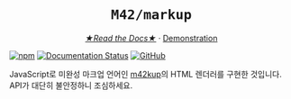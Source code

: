 <h1 align="center"><code>M42/markup</code></h1>
<p align="center">
  <a href="https://m42kup.readthedocs.io/ko/latest/?badge=latest"><i>★Read the Docs★</i></a> ·
  <a href="https://logico-philosophical.github.io/m42kup/tests/client.html">Demonstration</a>
</p>

[![npm](https://img.shields.io/npm/v/m42kup)](https://www.npmjs.com/package/m42kup)
[![Documentation Status](https://readthedocs.org/projects/m42kup/badge/?version=latest)](https://m42kup.readthedocs.io/ko/latest/?badge=latest)
[![GitHub](https://img.shields.io/github/license/logico-philosophical/m42kup)](https://github.com/logico-philosophical/m42kup/blob/master/LICENSE)

JavaScript로 미완성 마크업 언어인 [m42kup](https://m42kup.readthedocs.io/ko/latest/getting-started/quick-m42kup.html)의 HTML 렌더러를 구현한 것입니다. API가 대단히 불안정하니 조심하세요.
